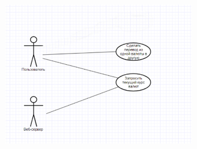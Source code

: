![](https://github.com/IlyaDanilovich/Currency-Converter/blob/master/Diagrams/Use%20case/UseCase.png)
